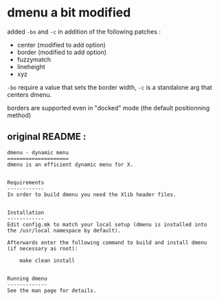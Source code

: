 # dmenu a bit modified

added `-bo` and `-c` in addition of the following patches :  

+ center (modified to add option)
+ border (modified to add option)
+ fuzzymatch
+ lineheight
+ xyz

`-bo` require a value that sets the border width, `-c` is a standalone arg that centers dmenu.  

borders are supported even in "docked" mode (the default positionning method)

## original README :

```
dmenu - dynamic menu
====================
dmenu is an efficient dynamic menu for X.


Requirements
------------
In order to build dmenu you need the Xlib header files.


Installation
------------
Edit config.mk to match your local setup (dmenu is installed into
the /usr/local namespace by default).

Afterwards enter the following command to build and install dmenu
(if necessary as root):

    make clean install


Running dmenu
-------------
See the man page for details.
```
